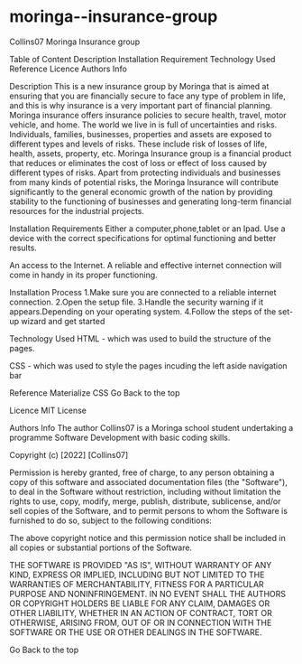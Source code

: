 # moringa--insurance-group
Collins07
Moringa Insurance group

Table of Content
Description
Installation Requirement
Technology Used
Reference
Licence
Authors Info

Description
This is a new insurance group by Moringa that is aimed at ensuring that you are financially secure to face any type of problem in life,
and this is why insurance is a very important part of financial planning.
Moringa insurance offers insurance policies to secure health, travel, motor vehicle, and home.
The world we live in is full of uncertainties and risks. Individuals, families, businesses, properties and assets are exposed to different types and levels of risks.
These include risk of losses of life, health, assets, property, etc.
Moringa Insurance group is a financial product that reduces or eliminates the cost of loss or effect of loss caused by different types of risks.
Apart from protecting individuals and businesses from many kinds of potential risks, the Moringa Insurance will contribute significantly to the general economic growth of the nation by
providing stability to the functioning of businesses and generating long-term financial resources for the industrial projects.

Installation
Requirements
Either a computer,phone,tablet or an Ipad. Use a device with the correct specifications for optimal functioning and better results.

An access to the Internet. A reliable and effective internet connection will come in handy in its proper functioning.

Installation Process
1.Make sure you are connected to a reliable internet connection.
2.Open the setup file.
3.Handle the security warning if it appears.Depending on your operating system.
4.Follow the steps of the set-up wizard and get started

Technology Used
HTML - which was used to build the structure of the pages.

CSS - which was used to style the pages incuding the left aside navigation bar

Reference
Materialize CSS
Go Back to the top

Licence
MIT License

Authors Info
The author Collins07 is a Moringa school student undertaking a programme Software Development with basic coding skills.


Copyright (c) [2022] [Collins07]

Permission is hereby granted, free of charge, to any person obtaining a copy of this software and associated documentation files (the "Software"), to deal in the Software without restriction, including without limitation the rights to use, copy, modify, merge, publish, distribute, sublicense, and/or sell copies of the Software, and to permit persons to whom the Software is furnished to do so, subject to the following conditions:

The above copyright notice and this permission notice shall be included in all copies or substantial portions of the Software.

THE SOFTWARE IS PROVIDED "AS IS", WITHOUT WARRANTY OF ANY KIND, EXPRESS OR IMPLIED, INCLUDING BUT NOT LIMITED TO THE WARRANTIES OF MERCHANTABILITY, FITNESS FOR A PARTICULAR PURPOSE AND NONINFRINGEMENT. IN NO EVENT SHALL THE AUTHORS OR COPYRIGHT HOLDERS BE LIABLE FOR ANY CLAIM, DAMAGES OR OTHER LIABILITY, WHETHER IN AN ACTION OF CONTRACT, TORT OR OTHERWISE, ARISING FROM, OUT OF OR IN CONNECTION WITH THE SOFTWARE OR THE USE OR OTHER DEALINGS IN THE SOFTWARE.

Go Back to the top
